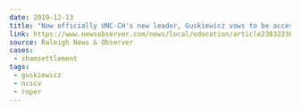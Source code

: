 ```yaml
---
date: 2019-12-13
title: "Now officially UNC-CH's new leader, Guskiewicz vows to be accessible and transparent"
link: https://www.newsobserver.com/news/local/education/article238322383.html
source: Raleigh News & Observer
cases:
 - shamsettlement
tags:
 - guskiewicz
 - ncscv
 - roper
---
```


